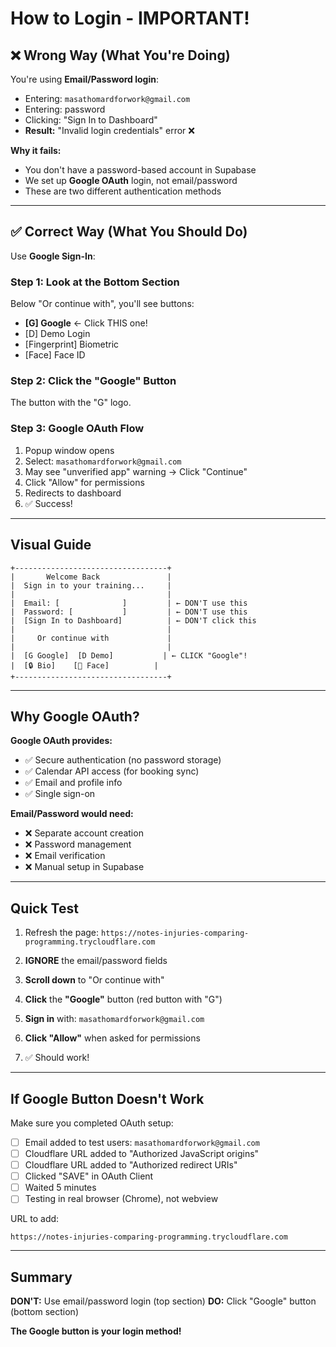 # How to Login - IMPORTANT!

## ❌ Wrong Way (What You're Doing)

You're using **Email/Password login**:
- Entering: `masathomardforwork@gmail.com`
- Entering: password
- Clicking: "Sign In to Dashboard"
- **Result:** "Invalid login credentials" error ❌

**Why it fails:**
- You don't have a password-based account in Supabase
- We set up **Google OAuth** login, not email/password
- These are two different authentication methods

---

## ✅ Correct Way (What You Should Do)

Use **Google Sign-In**:

### Step 1: Look at the Bottom Section

Below "Or continue with", you'll see buttons:

- **[G] Google** ← Click THIS one!
- [D] Demo Login
- [Fingerprint] Biometric
- [Face] Face ID

### Step 2: Click the "Google" Button

The button with the "G" logo.

### Step 3: Google OAuth Flow

1. Popup window opens
2. Select: `masathomardforwork@gmail.com`
3. May see "unverified app" warning → Click "Continue"
4. Click "Allow" for permissions
5. Redirects to dashboard
6. ✅ Success!

---

## Visual Guide

```
+----------------------------------+
|       Welcome Back               |
|  Sign in to your training...     |
|                                  |
|  Email: [              ]         | ← DON'T use this
|  Password: [           ]         | ← DON'T use this
|  [Sign In to Dashboard]          | ← DON'T click this
|                                  |
|     Or continue with             |
|                                  |
|  [G Google]  [D Demo]           | ← CLICK "Google"!
|  [🔒 Bio]    [👤 Face]          |
+----------------------------------+
```

---

## Why Google OAuth?

**Google OAuth provides:**
- ✅ Secure authentication (no password storage)
- ✅ Calendar API access (for booking sync)
- ✅ Email and profile info
- ✅ Single sign-on

**Email/Password would need:**
- ❌ Separate account creation
- ❌ Password management
- ❌ Email verification
- ❌ Manual setup in Supabase

---

## Quick Test

1. Refresh the page: `https://notes-injuries-comparing-programming.trycloudflare.com`

2. **IGNORE** the email/password fields

3. **Scroll down** to "Or continue with"

4. **Click** the **"Google"** button (red button with "G")

5. **Sign in** with: `masathomardforwork@gmail.com`

6. **Click "Allow"** when asked for permissions

7. ✅ Should work!

---

## If Google Button Doesn't Work

Make sure you completed OAuth setup:

- [ ] Email added to test users: `masathomardforwork@gmail.com`
- [ ] Cloudflare URL added to "Authorized JavaScript origins"
- [ ] Cloudflare URL added to "Authorized redirect URIs"
- [ ] Clicked "SAVE" in OAuth Client
- [ ] Waited 5 minutes
- [ ] Testing in real browser (Chrome), not webview

URL to add:
```
https://notes-injuries-comparing-programming.trycloudflare.com
```

---

## Summary

**DON'T:** Use email/password login (top section)
**DO:** Click "Google" button (bottom section)

**The Google button is your login method!**
